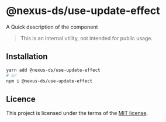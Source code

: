 # @nexus-ds/use-update-effect

A Quick description of the component

> This is an internal utility, not intended for public usage.

## Installation

```sh
yarn add @nexus-ds/use-update-effect
# or
npm i @nexus-ds/use-update-effect
```



## Licence

This project is licensed under the terms of the
[MIT license](https://github.com/NexusDesignSystem/nexus-ds/blob/main/LICENSE).
